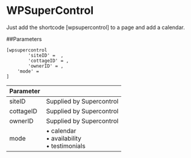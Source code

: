 # WPSuperControl

Just add the shortcode [wpsupercontrol] to a page and add a calendar.

##Parameters
```
[wpsupercontrol
		'siteID' =  ,
		'cottageID' = ,
		'ownerID' = ,
    'mode' =
]
```

| Parameter |                           |
| --------- | ------------------------- |
| siteID    | Supplied by Supercontrol  |
| cottageID | Supplied by Supercontrol  |
| ownerID   | Supplied by Supercontrol  |
| mode      | • calendar<br>• availability<br>• testimonials

